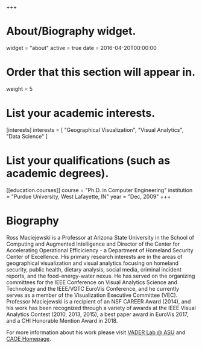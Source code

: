 +++
# About/Biography widget.
widget = "about"
active = true
date = 2016-04-20T00:00:00

# Order that this section will appear in.
weight = 5

# List your academic interests.
[interests]
  interests = [
    "Geographical Visualization",
    "Visual Analytics",
    "Data Science"
  ]

# List your qualifications (such as academic degrees).
[[education.courses]]
  course = "Ph.D. in Computer Engineering"
  institution = "Purdue University, West Lafayette, IN"
  year = "Dec, 2009"
+++

# Biography

Ross Maciejewski is a Professor at Arizona State University in the School of Computing and Augmented Intelligence and Director of the Center for Accelerating Operational Efficiciency - a Department of Homeland Security Center of Excellence.  His primary research interests are in the areas of geographical visualization and visual analytics focusing on homeland security, public health, dietary analysis, social media, criminal incident reports, and the food-energy-water nexus.  He has served on the organizing committees for the IEEE Conference on Visual Analytics Science and Technology and the IEEE/VGTC EuroVis Conference, and he currently serves as a member of the Visualization Executive Committee (VEC). Professor Maciejewski is a recipient of an NSF CAREER Award (2014), and his work has been recognized through a variety of awards at the IEEE Visual Analytics Contest (2010, 2013, 2015), a best paper award in EuroVis 2017, and a CHI Honorable Mention Award in 2018.

For more information about his work please visit [VADER Lab @ ASU](http://vader.lab.asu.edu) and [CAOE Homepage](http://caoe.asu.edu).
